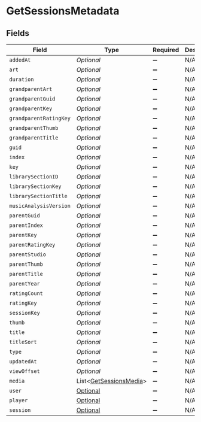 # GetSessionsMetadata


## Fields

| Field                                                                   | Type                                                                    | Required                                                                | Description                                                             | Example                                                                 |
| ----------------------------------------------------------------------- | ----------------------------------------------------------------------- | ----------------------------------------------------------------------- | ----------------------------------------------------------------------- | ----------------------------------------------------------------------- |
| `addedAt`                                                               | *Optional<Integer>*                                                     | :heavy_minus_sign:                                                      | N/A                                                                     | 1705543312                                                              |
| `art`                                                                   | *Optional<String>*                                                      | :heavy_minus_sign:                                                      | N/A                                                                     | /library/metadata/39904/art/1705310687                                  |
| `duration`                                                              | *Optional<Integer>*                                                     | :heavy_minus_sign:                                                      | N/A                                                                     | 186240                                                                  |
| `grandparentArt`                                                        | *Optional<String>*                                                      | :heavy_minus_sign:                                                      | N/A                                                                     | /library/metadata/39904/art/1705310687                                  |
| `grandparentGuid`                                                       | *Optional<String>*                                                      | :heavy_minus_sign:                                                      | N/A                                                                     | plex://artist/5d07bbfd403c6402904a6480                                  |
| `grandparentKey`                                                        | *Optional<String>*                                                      | :heavy_minus_sign:                                                      | N/A                                                                     | /library/metadata/39904                                                 |
| `grandparentRatingKey`                                                  | *Optional<String>*                                                      | :heavy_minus_sign:                                                      | N/A                                                                     | 39904                                                                   |
| `grandparentThumb`                                                      | *Optional<String>*                                                      | :heavy_minus_sign:                                                      | N/A                                                                     | /library/metadata/39904/thumb/1705310687                                |
| `grandparentTitle`                                                      | *Optional<String>*                                                      | :heavy_minus_sign:                                                      | N/A                                                                     | Green Day                                                               |
| `guid`                                                                  | *Optional<String>*                                                      | :heavy_minus_sign:                                                      | N/A                                                                     | plex://track/6535834f71f22f36f71a8e8f                                   |
| `index`                                                                 | *Optional<Integer>*                                                     | :heavy_minus_sign:                                                      | N/A                                                                     | 1                                                                       |
| `key`                                                                   | *Optional<String>*                                                      | :heavy_minus_sign:                                                      | N/A                                                                     | /library/metadata/67085                                                 |
| `librarySectionID`                                                      | *Optional<String>*                                                      | :heavy_minus_sign:                                                      | N/A                                                                     | 3                                                                       |
| `librarySectionKey`                                                     | *Optional<String>*                                                      | :heavy_minus_sign:                                                      | N/A                                                                     | /library/sections/3                                                     |
| `librarySectionTitle`                                                   | *Optional<String>*                                                      | :heavy_minus_sign:                                                      | N/A                                                                     | Music                                                                   |
| `musicAnalysisVersion`                                                  | *Optional<String>*                                                      | :heavy_minus_sign:                                                      | N/A                                                                     | 1                                                                       |
| `parentGuid`                                                            | *Optional<String>*                                                      | :heavy_minus_sign:                                                      | N/A                                                                     | plex://album/65394d6d472b8ab03ef47f12                                   |
| `parentIndex`                                                           | *Optional<Integer>*                                                     | :heavy_minus_sign:                                                      | N/A                                                                     | 1                                                                       |
| `parentKey`                                                             | *Optional<String>*                                                      | :heavy_minus_sign:                                                      | N/A                                                                     | /library/metadata/67084                                                 |
| `parentRatingKey`                                                       | *Optional<String>*                                                      | :heavy_minus_sign:                                                      | N/A                                                                     | 67084                                                                   |
| `parentStudio`                                                          | *Optional<String>*                                                      | :heavy_minus_sign:                                                      | N/A                                                                     | Reprise Records                                                         |
| `parentThumb`                                                           | *Optional<String>*                                                      | :heavy_minus_sign:                                                      | N/A                                                                     | /library/metadata/67084/thumb/1705543314                                |
| `parentTitle`                                                           | *Optional<String>*                                                      | :heavy_minus_sign:                                                      | N/A                                                                     | Saviors                                                                 |
| `parentYear`                                                            | *Optional<Integer>*                                                     | :heavy_minus_sign:                                                      | N/A                                                                     | 2024                                                                    |
| `ratingCount`                                                           | *Optional<Integer>*                                                     | :heavy_minus_sign:                                                      | N/A                                                                     | 45885                                                                   |
| `ratingKey`                                                             | *Optional<String>*                                                      | :heavy_minus_sign:                                                      | N/A                                                                     | 67085                                                                   |
| `sessionKey`                                                            | *Optional<String>*                                                      | :heavy_minus_sign:                                                      | N/A                                                                     | 203                                                                     |
| `thumb`                                                                 | *Optional<String>*                                                      | :heavy_minus_sign:                                                      | N/A                                                                     | /library/metadata/67084/thumb/1705543314                                |
| `title`                                                                 | *Optional<String>*                                                      | :heavy_minus_sign:                                                      | N/A                                                                     | The American Dream Is Killing Me                                        |
| `titleSort`                                                             | *Optional<String>*                                                      | :heavy_minus_sign:                                                      | N/A                                                                     | American Dream Is Killing Me                                            |
| `type`                                                                  | *Optional<String>*                                                      | :heavy_minus_sign:                                                      | N/A                                                                     | track                                                                   |
| `updatedAt`                                                             | *Optional<Integer>*                                                     | :heavy_minus_sign:                                                      | N/A                                                                     | 1705543314                                                              |
| `viewOffset`                                                            | *Optional<Integer>*                                                     | :heavy_minus_sign:                                                      | N/A                                                                     | 1000                                                                    |
| `media`                                                                 | List<[GetSessionsMedia](../../models/operations/GetSessionsMedia.md)>   | :heavy_minus_sign:                                                      | N/A                                                                     |                                                                         |
| `user`                                                                  | [Optional<GetSessionsUser>](../../models/operations/GetSessionsUser.md) | :heavy_minus_sign:                                                      | N/A                                                                     |                                                                         |
| `player`                                                                | [Optional<Player>](../../models/operations/Player.md)                   | :heavy_minus_sign:                                                      | N/A                                                                     |                                                                         |
| `session`                                                               | [Optional<Session>](../../models/operations/Session.md)                 | :heavy_minus_sign:                                                      | N/A                                                                     |                                                                         |